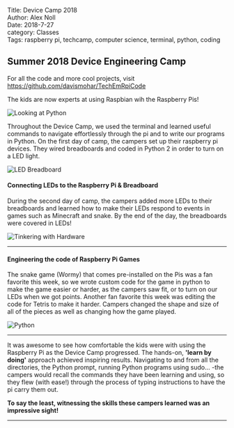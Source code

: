 Title: Device Camp 2018  
Author: Alex Noll  
Date: 2018-7-27  
category: Classes  
Tags: raspberry pi, techcamp, computer science, terminal, python, coding  

## Summer 2018 Device Engineering Camp  

For all the code and more cool projects, visit https://github.com/davismohar/TechEmRpiCode  

The kids are now experts at using Raspbian wih the Raspberry Pis!  

![Looking at Python](images/IMG_9586.JPG)  

Throughout the Device Camp, we used the terminal and learned useful commands to navigate effortlessly through the pi and to write our programs in Python. On the first day of camp, the campers set up their raspberry pi devices. They wired breadboards and coded in Python 2 in order to turn on a LED light.  

![LED Breadboard](images/IMG_9571.JPG)  

#### Connecting LEDs to the Raspberry Pi & Breadboard  

During the second day of camp, the campers added more LEDs to their breadboards and learned how to make their LEDs respond to events in games such as Minecraft and snake. By the end of the day, the breadboards were covered in LEDs!  

![Tinkering with Hardware](images/IMG_9579.JPG)  

***  

#### Engineering the code of Raspberry Pi Games  

The snake game (Wormy) that comes pre-installed on the Pis was a fan favorite this week, so we wrote custom code for the game in python to make the game easier or harder, as the campers saw fit, or to turn on our LEDs when we got points. Another fan favorite this week was editing the code for Tetris to make it harder. Campers changed the shape and size of all of the pieces as well as changing how the game played.  

![Python](images/IMG_9570.JPG)  

***  


It was awesome to see how comfortable the kids were with using the Raspberry Pi as the Device Camp progressed. The hands-on, **'learn by doing'** approach achieved inspiring results. Navigating to and from all the directories, the Python prompt, running Python programs using sudo... -the campers would recall the commands they have been learning and using, so they flew (with ease!) through the process of typing instructions to have the pi carry them out.  



**To say the least, witnessing the skills these campers learned was an impressive sight!**  

***  